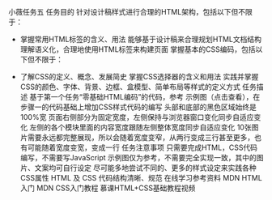 小薇任务五
任务目的
针对设计稿样式进行合理的HTML架构，包括以下但不限于：

*   掌握常用HTML标签的含义、用法
能够基于设计稿来合理规划HTML文档结构
理解语义化，合理地使用HTML标签来构建页面
掌握基本的CSS编码，包括以下但不限于：

*   了解CSS的定义、概念、发展简史
掌握CSS选择器的含义和用法
实践并掌握CSS的颜色、字体、背景、边框、盒模型、简单布局等样式的定义方式
任务描述
基于第一个任务“零基础HTML编码”的代码，参考 示例图（点击查看），在步骤一的代码基础上增加CSS样式代码的编写
头部和底部的黑色区域始终是100%宽
页面右侧部分为固定宽度，左侧保持与浏览器窗口变化同步自适应变化
左侧的各个模块里面的内容宽度跟随左侧整体宽度同步自适应变化
10张图片需要永远都完整展现，所以会随着宽度变窄，从两行变成三行甚至更多，也有可能随着宽度变宽，变成一行
任务注意事项
只需要完成HTML，CSS代码编写，不需要写JavaScript
示例图仅为参考，不需要完全实现一致，其中的图片、文案均可自行设定
尽可能多地尝试不同的、更多的样式设定来实践各种CSS属性
HTML 及 CSS 代码结构清晰、规范
在线学习参考资料
MDN HTML入门
MDN CSS入门教程
慕课HTML+CSS基础教程视频
